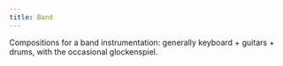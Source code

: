 ```yaml
---
title: Band
---
```


Compositions for a band instrumentation: generally keyboard + guitars + drums, with the occasional glockenspiel.
